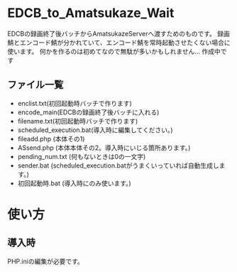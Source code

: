 # EDCB_to_Amatsukaze_Wait
EDCBの録画終了後バッチからAmatsukazeServerへ渡すためのものです。
録画鯖とエンコード鯖が分かれていて、エンコード鯖を常時起動させたくない場合に使います。
何かを作るのは初めてなので無駄が多いかもしれません...
作成中です

## ファイル一覧
* enclist.txt(初回起動時バッチで作ります)
* encode_main(EDCBの録画終了後バッチに入れる)
* filename.txt(初回起動時バッチで作ります)
* scheduled_execution.bat(導入時に編集してください。)
* fileadd.php (本体その1)
* ASsend.php (本体本体その2。導入時にいじる箇所あります。)
* pending_num.txt (何もないときは0の一文字)
* sender.bat (scheduled_execution.batがうまくいっていれば自動生成します。)
* 初回起動時.bat (導入時にのみ使います。)

# 使い方
## 導入時
PHP.iniの編集が必要です。

